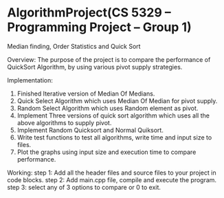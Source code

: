 # AlgorithmProject(CS 5329 – Programming Project – Group 1)
Median finding, Order Statistics and Quick Sort

Overview:
   The purpose of the project is to compare the performance of QuickSort Algorithm, by using various pivot supply strategies.
   
Implementation:
   1. Finished Iterative version of Median Of Medians.
   2. Quick Select Algorithm which uses Median Of Median for pivot supply.
   3. Random Select Algorithm which uses Random element as pivot.
   4. Implement Three versions of quick sort algorithm which uses all the above algorithms to supply pivot.
   5. Implement Random Quicksort and Normal Quiksort.
   6. Write test functions to test all algorithms, write time and input size to files.
   7. Plot the graphs using input size and execution time to compare performance.
   
Working:
   step 1: Add all the header files and source files to your project in code blocks.
   step 2: Add main.cpp file, compile and execute the program.
   step 3: select any of 3 options to compare or 0 to exit.
   

